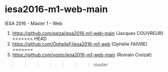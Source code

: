 # iesa2016-m1-web-main
IESA 2016 - Master 1 - Web

1. https://github.com/seiza/iesa2016-m1-web-main (Jacques COUVREUR)
<<<<<<< HEAD
1. https://github.com/OphelieF/iesa2016-m1-web (Ophélie FAIVRE)
=======
1. https://github.com/vqsto/iesa2016-m1-web-main (Romain Croizat)
>>>>>>> master
